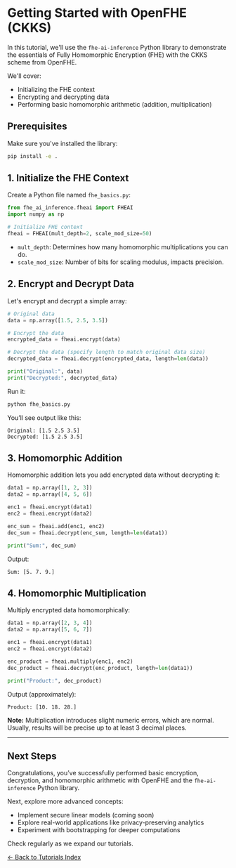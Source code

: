 # Getting Started with OpenFHE (CKKS)

In this tutorial, we'll use the `fhe-ai-inference` Python library to demonstrate the essentials of Fully Homomorphic Encryption (FHE) with the CKKS scheme from OpenFHE.

We'll cover:

- Initializing the FHE context
- Encrypting and decrypting data
- Performing basic homomorphic arithmetic (addition, multiplication)

## Prerequisites

Make sure you've installed the library:

```bash
pip install -e .
```

## 1. Initialize the FHE Context

Create a Python file named `fhe_basics.py`:

```python
from fhe_ai_inference.fheai import FHEAI
import numpy as np

# Initialize FHE context
fheai = FHEAI(mult_depth=2, scale_mod_size=50)
```

- `mult_depth`: Determines how many homomorphic multiplications you can do.
- `scale_mod_size`: Number of bits for scaling modulus, impacts precision.

## 2. Encrypt and Decrypt Data

Let's encrypt and decrypt a simple array:

```python
# Original data
data = np.array([1.5, 2.5, 3.5])

# Encrypt the data
encrypted_data = fheai.encrypt(data)

# Decrypt the data (specify length to match original data size)
decrypted_data = fheai.decrypt(encrypted_data, length=len(data))

print("Original:", data)
print("Decrypted:", decrypted_data)
```

Run it:

```bash
python fhe_basics.py
```

You’ll see output like this:

```text
Original: [1.5 2.5 3.5]
Decrypted: [1.5 2.5 3.5]
```

## 3. Homomorphic Addition

Homomorphic addition lets you add encrypted data without decrypting it:

```python
data1 = np.array([1, 2, 3])
data2 = np.array([4, 5, 6])

enc1 = fheai.encrypt(data1)
enc2 = fheai.encrypt(data2)

enc_sum = fheai.add(enc1, enc2)
dec_sum = fheai.decrypt(enc_sum, length=len(data1))

print("Sum:", dec_sum)
```

Output:

```
Sum: [5. 7. 9.]
```

## 4. Homomorphic Multiplication

Multiply encrypted data homomorphically:

```python
data1 = np.array([2, 3, 4])
data2 = np.array([5, 6, 7])

enc1 = fheai.encrypt(data1)
enc2 = fheai.encrypt(data2)

enc_product = fheai.multiply(enc1, enc2)
dec_product = fheai.decrypt(enc_product, length=len(data1))

print("Product:", dec_product)
```

Output (approximately):

```
Product: [10. 18. 28.]
```

**Note:** Multiplication introduces slight numeric errors, which are normal. Usually, results will be precise up to at least 3 decimal places.

---

## Next Steps

Congratulations, you’ve successfully performed basic encryption, decryption, and homomorphic arithmetic with OpenFHE and the `fhe-ai-inference` Python library.

Next, explore more advanced concepts:

- Implement secure linear models (coming soon)
- Explore real-world applications like privacy-preserving analytics
- Experiment with bootstrapping for deeper computations

Check regularly as we expand our tutorials.

[← Back to Tutorials Index](./index.md)
